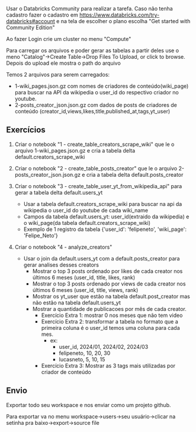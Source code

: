 Usar o Databricks Community para realizar a tarefa. Caso não tenha cadastro fazer o  cadastro em https://www.databricks.com/try-databricks#account e na tela de escolher o plano escolha "Get started with Community Edition"

Ao fazer Login crie um cluster no menu "Compute"

Para carregar os arquivos e poder gerar as tabelas a partir deles use o meno "Catalog"->Create Table->Drop Files To Upload, or click to browse. Depois do upload ele mostra o path do arquivo

Temos 2 arquivos para serem carregados:

- 1-wiki_pages.json.gz com nomes de criadores de conteúdo(wiki_page) para buscar na API da wikipedia o user_id do respectivo criador no youtube.
- 2-posts_creator_json.json.gz com dados de posts de criadores de conteúdo (creator_id,views,likes,title,published_at,tags,yt_user)


## Exercícios

1. Criar o notebook "1 - create_table_creators_scrape_wiki" que le o arquivo 1-wiki_pages.json.gz e cria a tabela delta default.creators_scrape_wiki

2. Criar o notebook "2 - create_table_posts_creator" que le o arquivo 2-posts_creator_json.json.gz e cria a tabela delta default.posts_creator

3. Criar o notebook "3 - create_table_user_yt_from_wikipedia_api" para gerar a tabela delta default.users_yt
    * Usar a tabela default.creators_scrape_wiki para buscar na api da wikipedia o user_id do youtube de cada wiki_name
    * Campos da tabela default.users_yt:  user_id(extraido da wikipedia) e o wiki_page(da tabela default.creators_scrape_wiki)
    * Exemplo de 1 registro da tabela {'user_id': 'felipeneto', 'wiki_page': 'Felipe_Neto'}    

4. Criar o notebook "4 - analyze_creators"
    * Usar o join da default.users_yt com a default.posts_creator para gerar analises desses creators
        - Mostrar o top 3 posts ordenado por likes de cada creator nos últimos 6 meses (user_id, title, likes, rank)
        - Mostrar o top 3 posts ordenado por views de cada creator nos últimos 6 meses (user_id, title, views, rank)
        - Mostrar os yt_user que estão na tabela default.post_creator mas não estão na tabela default.users_yt
        - Mostrar a quantidade de publicacoes por mês de cada creator.
            - Exercício Extra 1: mostrar 0 nos meses que não tem video
            - Exercício Extra 2: transformar a tabela no formato que a primeira coluna é o user_id temos uma coluna para cada mes. 
                - ex: 
                    - user_id, 2024/01, 2024/02, 2024/03
                    - felipeneto, 10, 20, 30
                    - lucasneto, 5, 10, 15
            - Exercício Extra 3: Mostrar as 3 tags mais utilizadas por criador de conteúdo

## Envio
Exportar todo seu workspace e nos enviar como um projeto github.
 
Para exportar va no menu workspace->users->seu usuário->clicar na setinha pra baixo->export->source file
